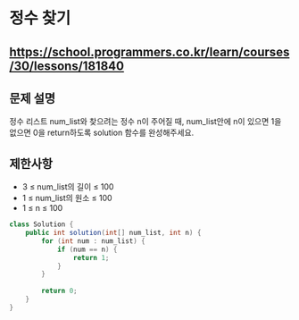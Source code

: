 # 정수 찾기
https://school.programmers.co.kr/learn/courses/30/lessons/181840
---
## 문제 설명
정수 리스트 num_list와 찾으려는 정수 n이 주어질 때, num_list안에 n이 있으면 1을 없으면 0을 return하도록 solution 함수를 완성해주세요.

## 제한사항
+ 3 ≤ num_list의 길이 ≤ 100
+ 1 ≤ num_list의 원소 ≤ 100
+ 1 ≤ n ≤ 100
```java
class Solution {
    public int solution(int[] num_list, int n) {
        for (int num : num_list) {
            if (num == n) {
                return 1;
            }
        }
        
        return 0;
    }
}
```